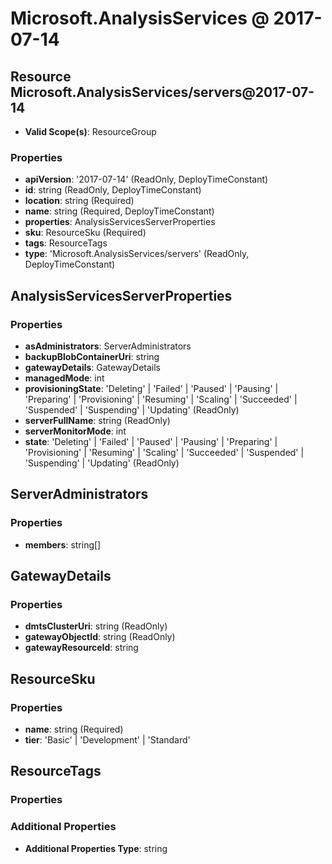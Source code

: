 # Microsoft.AnalysisServices @ 2017-07-14

## Resource Microsoft.AnalysisServices/servers@2017-07-14
* **Valid Scope(s)**: ResourceGroup
### Properties
* **apiVersion**: '2017-07-14' (ReadOnly, DeployTimeConstant)
* **id**: string (ReadOnly, DeployTimeConstant)
* **location**: string (Required)
* **name**: string (Required, DeployTimeConstant)
* **properties**: AnalysisServicesServerProperties
* **sku**: ResourceSku (Required)
* **tags**: ResourceTags
* **type**: 'Microsoft.AnalysisServices/servers' (ReadOnly, DeployTimeConstant)

## AnalysisServicesServerProperties
### Properties
* **asAdministrators**: ServerAdministrators
* **backupBlobContainerUri**: string
* **gatewayDetails**: GatewayDetails
* **managedMode**: int
* **provisioningState**: 'Deleting' | 'Failed' | 'Paused' | 'Pausing' | 'Preparing' | 'Provisioning' | 'Resuming' | 'Scaling' | 'Succeeded' | 'Suspended' | 'Suspending' | 'Updating' (ReadOnly)
* **serverFullName**: string (ReadOnly)
* **serverMonitorMode**: int
* **state**: 'Deleting' | 'Failed' | 'Paused' | 'Pausing' | 'Preparing' | 'Provisioning' | 'Resuming' | 'Scaling' | 'Succeeded' | 'Suspended' | 'Suspending' | 'Updating' (ReadOnly)

## ServerAdministrators
### Properties
* **members**: string[]

## GatewayDetails
### Properties
* **dmtsClusterUri**: string (ReadOnly)
* **gatewayObjectId**: string (ReadOnly)
* **gatewayResourceId**: string

## ResourceSku
### Properties
* **name**: string (Required)
* **tier**: 'Basic' | 'Development' | 'Standard'

## ResourceTags
### Properties
### Additional Properties
* **Additional Properties Type**: string

